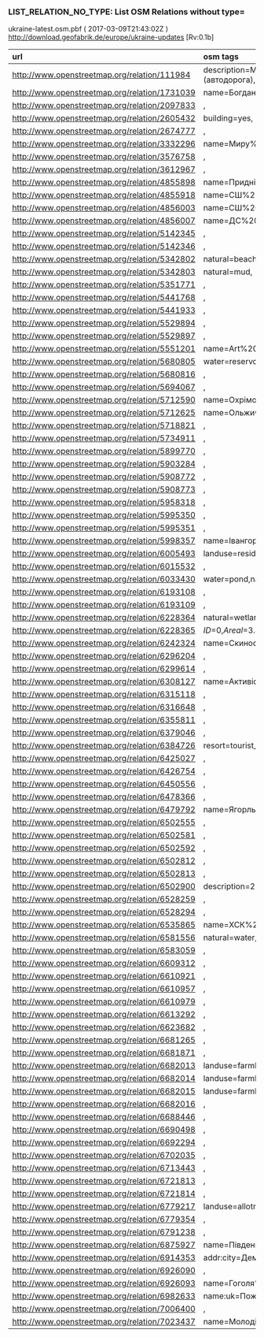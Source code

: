  
### LIST_RELATION_NO_TYPE: List OSM Relations without type= 
ukraine-latest.osm.pbf ( 2017-03-09T21:43:02Z ) http://download.geofabrik.de/europe/ukraine-updates [Rv:0.1b]
 
|  url                                      |  osm tags  
| :---------------------------------------  | :---------------------------
| http://www.openstreetmap.org/relation/111984 | description=Москва%20%%2014%%20%Калуга%20%%2014%%20%Брянск%20%%2014%%20%граница%20%с%20%Украиной,distance=509.4,name=«Украина»,name:de="Ukraine",name:en="Ukraine",network=ru:national,ref=М-3,wikidata=Q1880986,wikipedia=ru:Украина%20%(автодорога),
| http://www.openstreetmap.org/relation/1731039 | name=Богдана%20%Хмельницького%20%бульвар,
| http://www.openstreetmap.org/relation/2097833 | ,
| http://www.openstreetmap.org/relation/2605432 | building=yes,
| http://www.openstreetmap.org/relation/2674777 | ,
| http://www.openstreetmap.org/relation/3332296 | name=Миру%20%проспект,name:en=Myru%20%Ave,name:ru=Мира%20%проспект,name:uk=Миру%20%проспект,
| http://www.openstreetmap.org/relation/3576758 | ,
| http://www.openstreetmap.org/relation/3612967 | ,
| http://www.openstreetmap.org/relation/4855898 | name=Придніпровський%20%професійний%20%ліцей,
| http://www.openstreetmap.org/relation/4855918 | name=СШ%2116%27,
| http://www.openstreetmap.org/relation/4856003 | name=СШ%20%%2116%11,
| http://www.openstreetmap.org/relation/4856007 | name=ДС%20%%2116%145,
| http://www.openstreetmap.org/relation/5142345 | ,
| http://www.openstreetmap.org/relation/5142346 | ,
| http://www.openstreetmap.org/relation/5342802 | natural=beach,
| http://www.openstreetmap.org/relation/5342803 | natural=mud,
| http://www.openstreetmap.org/relation/5351771 | ,
| http://www.openstreetmap.org/relation/5441768 | ,
| http://www.openstreetmap.org/relation/5441933 | ,
| http://www.openstreetmap.org/relation/5529894 | ,
| http://www.openstreetmap.org/relation/5529897 | ,
| http://www.openstreetmap.org/relation/5551201 | name=Art%20%Hotel,
| http://www.openstreetmap.org/relation/5680805 | water=reservoir,natural=water,
| http://www.openstreetmap.org/relation/5680816 | ,
| http://www.openstreetmap.org/relation/5694067 | ,
| http://www.openstreetmap.org/relation/5712590 | name=Охрімова%20%Гора%20%вулиця,
| http://www.openstreetmap.org/relation/5712625 | name=Ольжича%20%вулиця,
| http://www.openstreetmap.org/relation/5718821 | ,
| http://www.openstreetmap.org/relation/5734911 | ,
| http://www.openstreetmap.org/relation/5899770 | ,
| http://www.openstreetmap.org/relation/5903284 | ,
| http://www.openstreetmap.org/relation/5908772 | ,
| http://www.openstreetmap.org/relation/5908773 | ,
| http://www.openstreetmap.org/relation/5958318 | ,
| http://www.openstreetmap.org/relation/5995350 | ,
| http://www.openstreetmap.org/relation/5995351 | ,
| http://www.openstreetmap.org/relation/5998357 | name=Івангород,source=Bing,boundary=administrative,admin_level=9,
| http://www.openstreetmap.org/relation/6005493 | landuse=residential,
| http://www.openstreetmap.org/relation/6015532 | ,
| http://www.openstreetmap.org/relation/6033430 | water=pond,natural=water,
| http://www.openstreetmap.org/relation/6193108 | ,
| http://www.openstreetmap.org/relation/6193109 | ,
| http://www.openstreetmap.org/relation/6228364 | natural=wetland,
| http://www.openstreetmap.org/relation/6228365 | _ID_=0,_Areal_=3.400000000000000,_Zemlya_=%fffd%%fffd%%fffd%%fffd%%fffd%%fffd%%fffd%%fffd%%fffd%,_ArealFact_=3.400000000000000,
| http://www.openstreetmap.org/relation/6242324 | name=Скиноса,name:ro=Schinoasa,name:ru=Скиноса,name:uk=Скиноса,wikidata=Q12153226,wikipedia=ro:Râul%20%Schinoasa,
| http://www.openstreetmap.org/relation/6296204 | ,
| http://www.openstreetmap.org/relation/6299614 | ,
| http://www.openstreetmap.org/relation/6308127 | name=Активістів%20%вулиця,name:en=Aktyvistiv%20%Street,name:ru=Активистов%20%улица,name:uk=Активістів%20%вулиця,
| http://www.openstreetmap.org/relation/6315118 | ,
| http://www.openstreetmap.org/relation/6316648 | ,
| http://www.openstreetmap.org/relation/6355811 | ,
| http://www.openstreetmap.org/relation/6379046 | ,
| http://www.openstreetmap.org/relation/6384726 | resort=tourist_camp,leisure=resort,
| http://www.openstreetmap.org/relation/6425027 | ,
| http://www.openstreetmap.org/relation/6426754 | ,
| http://www.openstreetmap.org/relation/6450556 | ,
| http://www.openstreetmap.org/relation/6478366 | ,
| http://www.openstreetmap.org/relation/6479792 | name=Ягорлык,name:de=Jagorlyk,name:en=Yagorlyk,name:ro=Iagorlâc,name:ru=Ягорлык,name:uk=Ягорлик,wikidata=Q762886,wikipedia=ru:Ягорлык%20%(река),
| http://www.openstreetmap.org/relation/6502555 | ,
| http://www.openstreetmap.org/relation/6502581 | ,
| http://www.openstreetmap.org/relation/6502592 | ,
| http://www.openstreetmap.org/relation/6502812 | ,
| http://www.openstreetmap.org/relation/6502813 | ,
| http://www.openstreetmap.org/relation/6502900 | description=2930101,
| http://www.openstreetmap.org/relation/6528259 | ,
| http://www.openstreetmap.org/relation/6528294 | ,
| http://www.openstreetmap.org/relation/6535865 | name=ХСК%20%Атлантида,
| http://www.openstreetmap.org/relation/6581556 | natural=water,
| http://www.openstreetmap.org/relation/6583059 | ,
| http://www.openstreetmap.org/relation/6609312 | ,
| http://www.openstreetmap.org/relation/6610921 | ,
| http://www.openstreetmap.org/relation/6610957 | ,
| http://www.openstreetmap.org/relation/6610979 | ,
| http://www.openstreetmap.org/relation/6613292 | ,
| http://www.openstreetmap.org/relation/6623682 | ,
| http://www.openstreetmap.org/relation/6681265 | ,
| http://www.openstreetmap.org/relation/6681871 | ,
| http://www.openstreetmap.org/relation/6682013 | landuse=farmland,
| http://www.openstreetmap.org/relation/6682014 | landuse=farmland,
| http://www.openstreetmap.org/relation/6682015 | landuse=farmland,
| http://www.openstreetmap.org/relation/6682016 | ,
| http://www.openstreetmap.org/relation/6688446 | ,
| http://www.openstreetmap.org/relation/6690498 | ,
| http://www.openstreetmap.org/relation/6692294 | ,
| http://www.openstreetmap.org/relation/6702035 | ,
| http://www.openstreetmap.org/relation/6713443 | ,
| http://www.openstreetmap.org/relation/6721813 | ,
| http://www.openstreetmap.org/relation/6721814 | ,
| http://www.openstreetmap.org/relation/6779217 | landuse=allotments,
| http://www.openstreetmap.org/relation/6779354 | ,
| http://www.openstreetmap.org/relation/6791238 | ,
| http://www.openstreetmap.org/relation/6875927 | name=Південна%20%вулиця,
| http://www.openstreetmap.org/relation/6914353 | addr:city=Демидівка,addr:place=Демидівка,addr:street=Миру%20%вулиця,addr:country=UA,addr:postcode=35200,addr:housenumber=35,
| http://www.openstreetmap.org/relation/6926090 | ,
| http://www.openstreetmap.org/relation/6926093 | name=Гоголя%20%улица,
| http://www.openstreetmap.org/relation/6982633 | name:uk=Пожежна%20%частина%20%#30,
| http://www.openstreetmap.org/relation/7006400 | ,
| http://www.openstreetmap.org/relation/7023437 | name=Молодіжна%20%вулиця,
 
